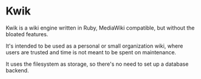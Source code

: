 # Kwik
Kwik is a wiki engine written in Ruby, MediaWiki compatible, but without the bloated features.

It's intended to be used as a personal or small organization wiki, where users are trusted and time is not meant to be spent on maintenance.

It uses the filesystem as storage, so there's no need to set up a database backend.

